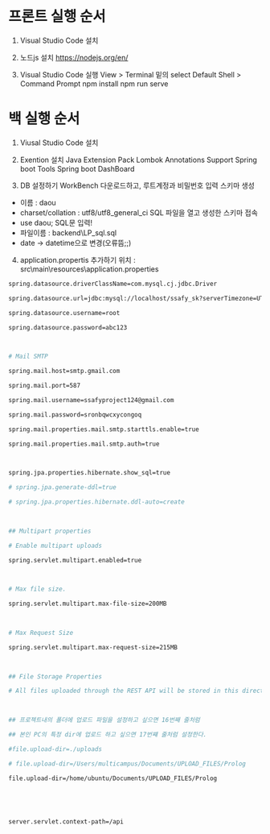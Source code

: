 # 프론트 실행 순서
1) Visual Studio Code 설치

2) 노드js 설치
https://nodejs.org/en/

3) Visual Studio Code 실행
 View > Terminal
 밑의 select Default Shell > Command Prompt
 npm install
 npm run serve
 
 
# 백 실행 순서

1) Viusal Studio Code 설치

2) Exention 설치
Java Extension Pack
Lombok Annotations Support
Spring boot Tools
Spring boot DashBoard

3) DB 설정하기
WorkBench 다운로드하고, 루트계정과 비밀번호 입력
스키마 생성
 - 이름 : daou
 - charset/collation : utf8/utf8_general_ci
SQL 파일을 열고 생성한 스키마 접속
 - use daou;
SQL문 입력!
  - 파일이름 : backend\LP_sql.sql
  - date -> datetime으로 변경(오류뜸;;)

4) application.propertis 추가하기
위치 : src\main\resources\application.properties
```sh
spring.datasource.driverClassName=com.mysql.cj.jdbc.Driver

spring.datasource.url=jdbc:mysql://localhost/ssafy_sk?serverTimezone=UTC

spring.datasource.username=root

spring.datasource.password=abc123

 

# Mail SMTP

spring.mail.host=smtp.gmail.com

spring.mail.port=587

spring.mail.username=ssafyproject124@gmail.com

spring.mail.password=sronbqwcxycongoq

spring.mail.properties.mail.smtp.starttls.enable=true

spring.mail.properties.mail.smtp.auth=true

 

spring.jpa.properties.hibernate.show_sql=true

# spring.jpa.generate-ddl=true

# spring.jpa.properties.hibernate.ddl-auto=create

 

## Multipart properties

# Enable multipart uploads

spring.servlet.multipart.enabled=true

 

# Max file size.

spring.servlet.multipart.max-file-size=200MB

 

# Max Request Size

spring.servlet.multipart.max-request-size=215MB

 

## File Storage Properties

# All files uploaded through the REST API will be stored in this directory

 

## 프로젝트내의 폴더에 업로드 파일을 설정하고 싶으면 16번째 줄처럼 

## 본인 PC의 특정 dir에 업로드 하고 싶으면 17번쨰 줄처럼 설정한다. 

#file.upload-dir=./uploads 

# file.upload-dir=/Users/multicampus/Documents/UPLOAD_FILES/Prolog

file.upload-dir=/home/ubuntu/Documents/UPLOAD_FILES/Prolog

 

 

server.servlet.context-path=/api

```
